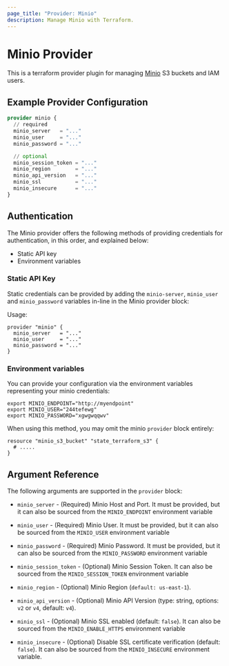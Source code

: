 ```yaml
---
page_title: "Provider: Minio"
description: Manage Minio with Terraform.
---
```


# Minio Provider

This is a terraform provider plugin for managing [Minio](https://min.io/) S3 buckets and IAM users.

## Example Provider Configuration

```terraform
provider minio {
  // required
  minio_server   = "..."
  minio_user     = "..."
  minio_password = "..."

  // optional
  minio_session_token = "..."
  minio_region        = "..."
  minio_api_version   = "..."
  minio_ssl           = "..."
  minio_insecure      = "..."
}
```

## Authentication

The Minio provider offers the following methods of providing credentials for
authentication, in this order, and explained below:

- Static API key
- Environment variables

### Static API Key

Static credentials can be provided by adding the `minio-server`, `minio_user` and `minio_password` variables in-line in the
Minio provider block:

Usage:

```hcl
provider "minio" {
  minio_server   = "..."
  minio_user     = "..."
  minio_password = "..."
}
```

### Environment variables

You can provide your configuration via the environment variables representing your minio credentials:

```
export MINIO_ENDPOINT="http://myendpoint"
export MINIO_USER="244tefewg"
export MINIO_PASSWORD="xgwgwqqwv"
```

When using this method, you may omit the
minio `provider` block entirely:

```hcl
resource "minio_s3_bucket" "state_terraform_s3" {
  # .....
}
```

## Argument Reference

The following arguments are supported in the `provider` block:

- `minio_server` - (Required) Minio Host and Port. It must be provided, but
  it can also be sourced from the `MINIO_ENDPOINT` environment variable

- `minio_user` - (Required) Minio User. It must be provided, but
  it can also be sourced from the `MINIO_USER` environment variable

- `minio_password` - (Required) Minio Password. It must be provided, but
  it can also be sourced from the `MINIO_PASSWORD` environment variable

- `minio_session_token` - (Optional) Minio Session Token. It can also be sourced from
  the `MINIO_SESSION_TOKEN` environment variable

- `minio_region` - (Optional) Minio Region (`default: us-east-1`).

- `minio_api_version` - (Optional) Minio API Version (type: string, options: `v2` or `v4`, default: `v4`).

- `minio_ssl` - (Optional) Minio SSL enabled (default: `false`). It can also be sourced from the
  `MINIO_ENABLE_HTTPS` environment variable

- `minio_insecure` - (Optional) Disable SSL certificate verification (default: `false`).
  It can also be sourced from the `MINIO_INSECURE` environment variable.
